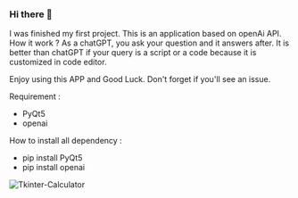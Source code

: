 



### Hi there 👋

I was finished my first project. This is an application based on openAi API.
How it work ?
As a chatGPT, you ask your question and it answers after. It is better than chatGPT if your query is a script or a code because it is customized in code editor.

Enjoy using this APP and Good Luck.  Don't forget if you'll see an issue.
 
 Requirement : 
 - PyQt5
 - openai
 
 How to install all dependency : 
 - pip install PyQt5
 - pip install openai



![Tkinter-Calculator](https://user-images.githubusercontent.com/92843597/211400366-caea38c5-3c93-4a73-9f9e-28dfc63eff01.PNG)
